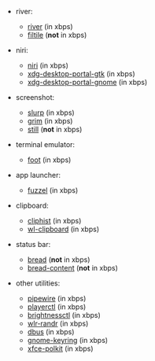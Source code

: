  - river:
    * [river](https://codeberg.org/river/river) (in xbps)
    * [filtile](https://github.com/pkulak/filtile) (**not** in xbps)

 - niri:
    * [niri](https://github.com/YaLTeR/niri) (in xbps)
    * [xdg-desktop-portal-gtk](https://github.com/flatpak/xdg-desktop-portal-gtk) (in xbps)
    * [xdg-desktop-portal-gnome](https://gitlab.gnome.org/GNOME/xdg-desktop-portal-gnome) (in xbps)

 - screenshot:
    * [slurp](https://wayland.emersion.fr/slurp) (in xbps)
    * [grim](https://wayland.emersion.fr/grim) (in xbps)
    * [still](https://github.com/faergeek/still) (**not** in xbps)

 - terminal emulator:
    * [foot](https://codeberg.org/dnkl/foot) (in xbps)

 - app launcher:
    * [fuzzel](https://codeberg.org/dnkl/fuzzel) (in xbps)

 - clipboard:
    * [cliphist](https://github.com/sentriz/cliphist) (in xbps)
    * [wl-clipboard](https://github.com/bugaevc/wl-clipboard) (in xbps)

 - status bar:
    * [bread](https://github.com/netfri25/bread) (**not** in xbps)
    * [bread-content](https://github.com/netfri25/bread) (**not** in xbps)

 - other utilities:
    * [pipewire](https://gitlab.freedesktop.org/pipewire/pipewire) (in xbps)
    * [playerctl](https://github.com/altdesktop/playerctl) (in xbps)
    * [brightnessctl](https://github.com/Hummer12007/brightnessctl) (in xbps)
    * [wlr-randr](https://gitlab.freedesktop.org/emersion/wlr-randr) (in xbps)
    * [dbus](https://dbus.freedesktop.org) (in xbps)
    * [gnome-keyring](https://gitlab.gnome.org/GNOME/gnome-keyring) (in xbps)
    * [xfce-polkit](https://github.com/ncopa/xfce-polkit) (in xbps)

